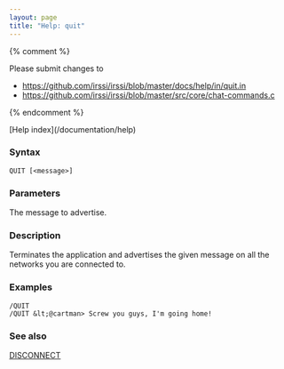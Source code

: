 ```yaml
---
layout: page
title: "Help: quit"
---
```


{% comment %}

Please submit changes to
- https://github.com/irssi/irssi/blob/master/docs/help/in/quit.in
- https://github.com/irssi/irssi/blob/master/src/core/chat-commands.c


{% endcomment %}
<nav markdown="1">
[Help index](/documentation/help)
</nav>

### Syntax ###

<div class="highlight irssisyntax"><pre style="\-\-cmdlen:4ch"><code><span class="synB">QUIT</span> <span class="syn10">[<span class="syn09">&lt;message></span>]</span></code></pre></div>



### Parameters ###

The message to advertise.

### Description ###

Terminates the application and advertises the given message on all the
networks you are connected to.

### Examples ###

    /QUIT
    /QUIT &lt;@cartman> Screw you guys, I'm going home!

### See also ###
[DISCONNECT](/documentation/help/disconnect)


